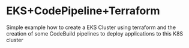 # EKS+CodePipeline+Terraform

Simple example how to create a EKS Cluster using terraform and the creation of some CodeBuild pipelines to deploy applications to this K8S cluster